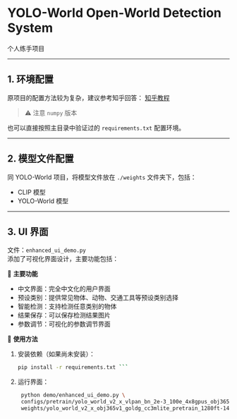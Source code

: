 # YOLO-World Open-World Detection System
个人练手项目

---

## 1. 环境配置
原项目的配置方法较为复杂，建议参考知乎回答：
[知乎教程](https://zhuanlan.zhihu.com/p/1908833699748877163)  
> ⚠️ 注意 `numpy` 版本

也可以直接按照主目录中验证过的 `requirements.txt` 配置环境。

---

## 2. 模型文件配置
同 YOLO-World 项目，将模型文件放在 `./weights` 文件夹下，包括：
- CLIP 模型
- YOLO-World 模型

---

## 3. UI 界面
文件：`enhanced_ui_demo.py`  
添加了可视化界面设计，主要功能包括：

🎯 **主要功能**
- 中文界面：完全中文化的用户界面  
- 预设类别：提供常见物体、动物、交通工具等预设类别选择  
- 智能检测：支持检测任意类别的物体  
- 结果保存：可以保存检测结果图片  
- 参数调节：可视化的参数调节界面  

🚀 **使用方法**
1. 安装依赖（如果尚未安装）：  
   ```bash
   pip install -r requirements.txt ```
2. 运行界面：
   ```bash
    python demo/enhanced_ui_demo.py \
    configs/pretrain/yolo_world_v2_x_vlpan_bn_2e-3_100e_4x8gpus_obj365v1_goldg_train_lvis_minival.py \
    weights/yolo_world_v2_x_obj365v1_goldg_cc3mlite_pretrain_1280ft-14996a36.pth --share 